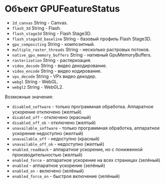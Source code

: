 # Объект GPUFeatureStatus

* `2d_canvas` String - Canvas.
* `flash_3d` String - Flash.
* `flash_stage3d` String - Flash Stage3D.
* `flash_stage3d_baseline` String - базовый профиль Flash Stage3D.
* `gpu_compositing` String - композитный.
* `multiple_raster_threads` String - несколько растровых потоков.
* `native_gpu_memory_buffers` String - нативный GpuMemoryBuffers.
* `rasterization` String - растеризация.
* `video_decode` String - видео декодирование.
* `video_encode` String - видео кодирование.
* `vpx_decode` String - VPx видео декодер.
* `webgl` String - WebGL.
* `webgl2` String - WebGL2.

Возможные значения:

* `disabled_software` - только программная обработка. Аппаратное ускорение отключено (желтый)
* `disabled_off` - отключено (красный)
* `disabled_off_ok` - отключено (желтый)
* `unavailable_software` - только программная обработка, аппаратное ускорение недоступно (желтый)
* `unavailable_off` - недоступно (красный)
* `unavailable_off_ok` - недоступно (желтый)
* `enabled_readback` - аппаратное ускорение, но с пониженной производительностью (желтый)
* `enabled_force` - аппаратное ускорение на всех страницах (зелёный)
* `enabled` - аппаратное ускорение (зелёный)
* `enabled_on` - включено (зелёный)
* `enabled_force_on` - быстрое включение (зелёный)
